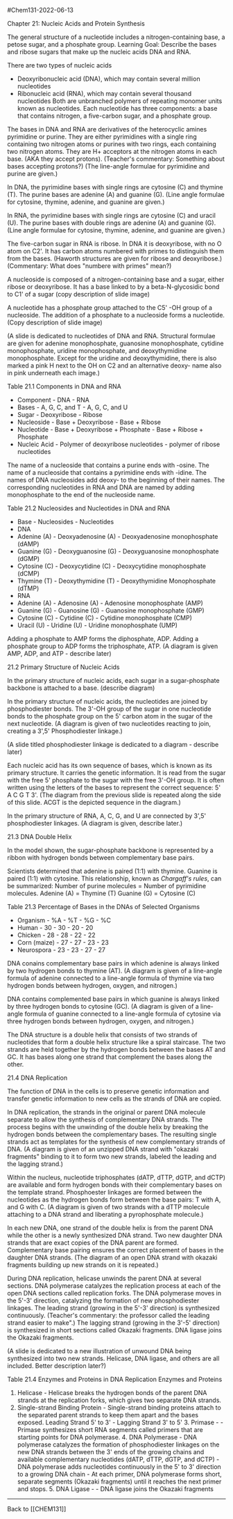 #Chem131-2022-06-13

Chapter 21: Nucleic Acids and Protein Synthesis

The general structure of a nucleotide includes a nitrogen-containing base, a petose sugar, and a phosphate group.  Learning Goal: Describe the bases and ribose sugars that make up the nucleic acids DNA and RNA.

There are two types of nucleic acids
 * Deoxyribonucleic acid (DNA), which may contain several million nucleotides
 * Ribonucleic acid (RNA), which may contain several thousand nucleotides
Both are unbranched polymers of repeating monomer units known as nucleotides.  Each nucleotide has three components: a base that contains nitrogen, a five-carbon sugar, and a phosphate group.

The bases in DNA and RNA are derivatives of the heterocyclic amines pyrimidine or purine.  They are either pyrimidines with a single ring containing two nitrogen atoms or purines with two rings, each containing two nitrogen atoms.  They are H+ acceptors at the nitrogen atoms in each base.  (AKA they accept protons).  (Teacher's commentary:  Something about bases accepting protons?)  (The line-angle formulae for pyrimidine and purine are given.)

In DNA, the pyrimidine bases with single rings are cytosine (C) and thymine (T).  The purine bases are adenine (A) and guanine (G).  (Line angle formulae for cytosine, thymine, adenine, and guanine are given.)

In RNA, the pyrimidine bases with single rings are cytosine (C) and uracil (U).  The purine bases with double rings are adenine (A) and guanine (G).  (Line angle formulae for cytosine, thymine, adenine, and guanine are given.)

The five-carbon sugar in RNA is ribose.  In DNA it is deoxyribose, with no O atom on C2'.  It has carbon atoms numbered with primes to distinguish them from the bases.  (Haworth structures are given for ribose and deoxyribose.)  (Commentary:  What does "numbere with primes" mean?)

A nucleoside is composed of a nitrogen-containing base and a sugar, either ribose or deoxyribose.  It has a base linked to by a beta-N-glycosidic bond to C1' of a sugar (copy description of slide image)

A nucleotide has a phosphate group attached to the C5' -OH group of a nucleoside.  The addition of a phosphate to a nucleoside forms a nucleotide.  (Copy description of slide image)

(A slide is dedicated to nucleotides of DNA and RNA.  Structural formulae are given for adenine monophosphate, guanosine monophosphate, cytidine monophosphate, uridine monophosphate, and deoxythymidine monophosphate.  Except for the uridine and deoxythymidine, there is also marked a pink H next to the OH on C2 and an alternative deoxy- name also in pink underneath each image.)

Table 21.1 Components in DNA and RNA 
* Component - DNA - RNA
* Bases - A, G, C, and T - A, G, C, and U
* Sugar - Deoxyribose - Ribose
* Nucleoside - Base + Deoxyribose - Base + Ribose
* Nucleotide - Base + Deoxyribose + Phosphate - Base + Ribose + Phosphate
* Nucleic Acid - Polymer of deoxyribose nucleotides - polymer of ribose nucleotides

The name of a nucleoside that contains a purine ends with -osine.  The name of a nucleoside that contains a pyrimidine ends with -idine.  The names of DNA nucleosides add deoxy- to the beginning of their names.  The corresponding nucleotides in RNA and DNA are named by adding monophosphate to the end of the nucleoside name.

Table 21.2 Nucleosides and Nucleotides in DNA and RNA
* Base - Nucleosides - Nucleotides
* DNA
* Adenine (A) - Deoxyadenosine (A) - Deoxyadenosine monophosphate (dAMP)
* Guanine (G) - Deoxyguanosine (G) - Deoxyguanosine monophosphate (dGMP)
* Cytosine (C) - Deoxycytidine (C) - Deoxycytidine monophosphate (dCMP)
* Thymine (T) - Deoxythymidine (T) - Deoxythymidine Monophosphate (dTMP)
* RNA
* Adenine (A) - Adenosine (A) - Adenosine monophosphate (AMP)
* Guanine (G) - Guanosine (G) - Guanosine monophosphate (GMP)
* Cytosine (C) - Cytidine (C) - Cytidine monophosphate (CMP)
* Uracil (U) - Uridine (U) - Uridine monophosphate (UMP)

Adding a phosphate to AMP forms the diphosphate, ADP.  Adding a phosphate group to ADP forms the triphosphate, ATP.  (A diagram is given AMP, ADP, and ATP - describe later)

21.2 Primary Structure of Nucleic Acids

In the primary structure of nucleic acids, each sugar in a sugar-phosphate backbone is attached to a base. (describe diagram)

In the primary structure of nucleic acids, the nucleotides are joined by phosphodiester bonds.  The 3'-OH group of the sugar in one nucleotide bonds to the phosphate group on the 5' carbon atom in the sugar of the next nucleotide.  (A diagram is given of two nucleotides reacting to join, creating a 3',5' Phosphodiester linkage.)

(A slide titled phosphodiester linkage is dedicated to a diagram - describe later)

Each nucleic acid has its own sequence of bases, which is known as its primary structure.  It carries the genetic information.  It is read from the sugar with the free 5' phosphate to the sugar with the free 3'-OH group.  It is often written using the letters of the bases to represent the correct sequence: 5' A C G T 3'.  (The diagram from the previous slide is repeated along the side of this slide. 
 ACGT is the depicted sequence in the diagram.)

In the primary structure of RNA, A, C, G, and U are connected by 3',5' phosphodiester linkages.  (A diagram is given, describe later.)

21.3 DNA Double Helix

In the model shown, the sugar-phosphate backbone is represented by a ribbon with hydrogen bonds between complementary base pairs.

Scientists determined that adenine is paired (1:1) with thymine.  Guanine is paired (1:1) with cytosine.  This relationship, known as *Chargaff's rules*, can be summarized:  Number of purine molecules = Number of pyrimidine molecules.  Adenine (A) = Thymine (T)  Guanine (G) = Cytosine (C)

Table 21.3 Percentage of Bases in the DNAs of Selected Organisms
* Organism - %A - %T - %G - %C
* Human - 30 - 30 - 20 - 20
* Chicken - 28 - 28 - 22 - 22
* Corn (maize) - 27 - 27 - 23 - 23
* Neurospora - 23 - 23 - 27 - 27

DNA conains complementary base pairs in which adenine is always linked by two hydrogen bonds to thymine (AT).  (A diagram is given of a line-angle formula of adenine connected to a line-angle formula of thymine via two hydrogen bonds between hydrogen, oxygen, and nitrogen.)

DNA contains complemented base pairs in which guanine is always linked by three hydrogen bonds to cytosine (GC).  (A diagram is given of a line-angle formula of guanine connected to a line-angle formula of cytosine via three hydrogen bonds between hydrogen, oxygen, and nitrogen.)

The DNA structure is a double helix that consists of two strands of nucleotides that form a double helix structure like a spiral staircase.  The two strands are held together by the hydrogen bonds between the bases AT and GC.  It has bases along one strand that complement the bases along the other.

21.4 DNA Replication

The function of DNA in the cells is to preserve genetic information and transfer genetic information to new cells as the strands of DNA are copied.

In DNA replication, the strands in the original or parent DNA molecule separate to allow the synthesis of complementary DNA strands.  The process begins with the unwinding of the double helix by breaking the hydrogen bonds between the complementary bases.  The resulting single strands act as templates for the synthesis of new complementary strands of DNA.  (A diagram is given of an unzipped DNA strand with "okazaki fragments" binding to it to form two new strands, labeled the leading and the lagging strand.)

Within the nucleus, nucleotide triphosphates (dATP, dTTP, dGTP, and dCTP) are available and form hydrogen bonds with their complementary bases on the template strand.  Phosphoester linkages are formed between the nucleotides as the hydrogen bonds form between the base pairs: T with A, and G with C. (A diagram is given of two strands with a dTTP molecule attaching to a DNA strand and liberating a pyrophosphate molecule.)

In each new DNA, one strand of the double helix is from the parent DNA while the other is a newly synthesized DNA strand.  Two new daughter DNA strands that are exact copies of the DNA parent are formed.  Complementary base pairing ensures the correct placement of bases in the daughter DNA strands.  (The diagram of an open DNA strand with okazaki fragments building up new strands on it is repeated.)

During DNA replication, helicase unwinds the parent DNA at several sections.  DNA polymerase catalyzes the replication process at each of the open DNA sections called replication forks.  The DNA polymerase moves in the 5'-3' direction, catalyzing the formation of new phosphodiester linkages.  The leading strand (growing in the 5'-3' direction) is synthesized continuously.  (Teacher's commentary: the professor called the leading strand easier to make".)  The lagging strand (growing in the 3'-5' direction) is synthesized in short sections called Okazaki fragments.  DNA ligase joins the Okazaki fragments.

(A slide is dedicated to a new illustration of unwound DNA being synthesized into two new strands.  Helicase, DNA ligase, and others are all included.  Better description later?)

Table 21.4 Enzymes and Proteins in DNA Replication
Enzymes and Proteins
1. Helicase - Helicase breaks the hydrogen bonds of the parent DNA strands at the replication forks, which gives two separate DNA strands.
2. Single-strand Binding Protein - Single-strand binding proteins attach to the separated parent strands to keep them apart and the bases exposed.
Leading Strand 5' to 3' - Lagging Strand 3' to 5'
	3. Primase -  - Primase synthesizes short RNA segments called primers that are starting points for DNA polymerase.
	4. DNA Polymerase - DNA polymerase catalyzes the formation of phosphodiester linkages on the new DNA strands between the 3' ends of the growing chains and available complementary nucleotides (dATP, dTTP, dGTP, and dCTP) - DNA polymerase adds nucleotides continuously in the 5' to 3' direction to a growing DNA chain - At each primer, DNA polymerase forms short, separate segments (Okazaki fragments) until it reaches the next primer and stops.
	5.  DNA Ligase - - DNA ligase joins the Okazaki fragments


---
Back to [[CHEM131]]